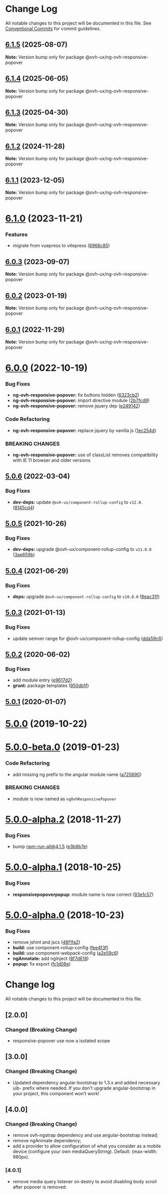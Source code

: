 # Change Log

All notable changes to this project will be documented in this file.
See [Conventional Commits](https://conventionalcommits.org) for commit guidelines.

## [6.1.5](https://github.com/ovh/manager/compare/@ovh-ux/ng-ovh-responsive-popover@6.1.4...@ovh-ux/ng-ovh-responsive-popover@6.1.5) (2025-08-07)

**Note:** Version bump only for package @ovh-ux/ng-ovh-responsive-popover





## [6.1.4](https://github.com/ovh/manager/compare/@ovh-ux/ng-ovh-responsive-popover@6.1.3...@ovh-ux/ng-ovh-responsive-popover@6.1.4) (2025-06-05)

**Note:** Version bump only for package @ovh-ux/ng-ovh-responsive-popover





## [6.1.3](https://github.com/ovh/manager/compare/@ovh-ux/ng-ovh-responsive-popover@6.1.2...@ovh-ux/ng-ovh-responsive-popover@6.1.3) (2025-04-30)

**Note:** Version bump only for package @ovh-ux/ng-ovh-responsive-popover





## [6.1.2](https://github.com/ovh/manager/compare/@ovh-ux/ng-ovh-responsive-popover@6.1.1...@ovh-ux/ng-ovh-responsive-popover@6.1.2) (2024-11-28)

**Note:** Version bump only for package @ovh-ux/ng-ovh-responsive-popover





## [6.1.1](https://github.com/ovh/manager/compare/@ovh-ux/ng-ovh-responsive-popover@6.1.0...@ovh-ux/ng-ovh-responsive-popover@6.1.1) (2023-12-05)

**Note:** Version bump only for package @ovh-ux/ng-ovh-responsive-popover





# [6.1.0](https://github.com/ovh/manager/compare/@ovh-ux/ng-ovh-responsive-popover@6.0.3...@ovh-ux/ng-ovh-responsive-popover@6.1.0) (2023-11-21)


### Features

* migrate from vuepress to vitepress ([6968c85](https://github.com/ovh/manager/commit/6968c85f00e19c41bc240abb37a50e9dacf9c5e5))





## [6.0.3](https://github.com/ovh/manager/compare/@ovh-ux/ng-ovh-responsive-popover@6.0.2...@ovh-ux/ng-ovh-responsive-popover@6.0.3) (2023-09-07)

**Note:** Version bump only for package @ovh-ux/ng-ovh-responsive-popover





## [6.0.2](https://github.com/ovh/manager/compare/@ovh-ux/ng-ovh-responsive-popover@6.0.1...@ovh-ux/ng-ovh-responsive-popover@6.0.2) (2023-01-19)

**Note:** Version bump only for package @ovh-ux/ng-ovh-responsive-popover





## [6.0.1](https://github.com/ovh/manager/compare/@ovh-ux/ng-ovh-responsive-popover@6.0.0...@ovh-ux/ng-ovh-responsive-popover@6.0.1) (2022-11-29)

**Note:** Version bump only for package @ovh-ux/ng-ovh-responsive-popover





# [6.0.0](https://github.com/ovh/manager/compare/@ovh-ux/ng-ovh-responsive-popover@5.0.6...@ovh-ux/ng-ovh-responsive-popover@6.0.0) (2022-10-19)


### Bug Fixes

* **ng-ovh-responsive-popover:** fix buttons hidden ([6323cb2](https://github.com/ovh/manager/commit/6323cb2992ffcf9b1dc92ab354df940b0ef12e13))
* **ng-ovh-responsive-popover:** import directive module ([2b7fcd9](https://github.com/ovh/manager/commit/2b7fcd9be8b9b38a5ec6efdfd4c575170a73d740))
* **ng-ovh-responsive-popover:** remove jquery dep ([e249142](https://github.com/ovh/manager/commit/e249142fdfbffcdea736c4ce7ed908e2f53a380c))


### Code Refactoring

* **ng-ovh-responsive-popover:** replace jquery by vanilla js ([1ec254d](https://github.com/ovh/manager/commit/1ec254de3de0d66ab49697e956ddd316083d1235))


### BREAKING CHANGES

* **ng-ovh-responsive-popover:** use of classList removes compatibility with IE 11 browser and older versions



## [5.0.6](https://github.com/ovh/manager/compare/@ovh-ux/ng-ovh-responsive-popover@5.0.5...@ovh-ux/ng-ovh-responsive-popover@5.0.6) (2022-03-04)


### Bug Fixes

* **dev-deps:** update `@ovh-ux/component-rollup-config` to `v12.0.` ([8145cd4](https://github.com/ovh/manager/commit/8145cd44a34cec071db4b5267182705625951077))



## [5.0.5](https://github.com/ovh/manager/compare/@ovh-ux/ng-ovh-responsive-popover@5.0.4...@ovh-ux/ng-ovh-responsive-popover@5.0.5) (2021-10-26)


### Bug Fixes

* **dev-deps:** upgrade @ovh-ux/component-rollup-config to `v11.0.0` ([3ae659b](https://github.com/ovh/manager/commit/3ae659bea59244fd5660375b9dac52055cc374b0))



## [5.0.4](https://github.com/ovh/manager/compare/@ovh-ux/ng-ovh-responsive-popover@5.0.3...@ovh-ux/ng-ovh-responsive-popover@5.0.4) (2021-06-29)


### Bug Fixes

* **deps:** upgrade `@ovh-ux/component-rollup-config` to `v10.0.0` ([8eac31f](https://github.com/ovh/manager/commit/8eac31f81e46d1570c131cf55788d6435842ab6d))



## [5.0.3](https://github.com/ovh/manager/compare/@ovh-ux/ng-ovh-responsive-popover@5.0.2...@ovh-ux/ng-ovh-responsive-popover@5.0.3) (2021-01-13)


### Bug Fixes

* update semver range for @ovh-ux/component-rollup-config ([dda59c6](https://github.com/ovh/manager/commit/dda59c6b71cb4ad9ab98f06a0bf995a7eb45a1d9))



## [5.0.2](https://github.com/ovh/manager/compare/@ovh-ux/ng-ovh-responsive-popover@5.0.1...@ovh-ux/ng-ovh-responsive-popover@5.0.2) (2020-06-02)


### Bug Fixes

* add module entry ([e9617d2](https://github.com/ovh/manager/commit/e9617d279d6bbef27d5d2c646f1721a739d34691))
* **grunt:** package templates ([950db1f](https://github.com/ovh/manager/commit/950db1f705e452b6df5836800e8724e4a5267c73))



## [5.0.1](https://github.com/ovh-ux/ng-ovh-responsive-popover/compare/v5.0.0...v5.0.1) (2020-01-07)



# [5.0.0](https://github.com/ovh-ux/ng-ovh-responsive-popover/compare/v5.0.0-beta.0...v5.0.0) (2019-10-22)



# [5.0.0-beta.0](https://github.com/ovh-ux/ng-ovh-responsive-popover/compare/v5.0.0-alpha.2...v5.0.0-beta.0) (2019-01-23)


### Code Refactoring

* add missing ng prefix to the angular module name ([a725690](https://github.com/ovh-ux/ng-ovh-responsive-popover/commit/a725690))


### BREAKING CHANGES

* module is now named as `ngOvhResponsivePopover`



# [5.0.0-alpha.2](https://github.com/ovh-ux/ovh-angular-responsive-popover/compare/v5.0.0-alpha.1...v5.0.0-alpha.2) (2018-11-27)


### Bug Fixes

* bump npm-run-all@4.1.5 ([e3b6b7e](https://github.com/ovh-ux/ovh-angular-responsive-popover/commit/e3b6b7e))



<a name="5.0.0-alpha.1"></a>
# [5.0.0-alpha.1](https://github.com/ovh-ux/ovh-angular-responsive-popover/compare/v5.0.0-alpha.0...v5.0.0-alpha.1) (2018-10-25)


### Bug Fixes

* **responsivepopoverpopup:** module name is now correct ([93e1c57](https://github.com/ovh-ux/ovh-angular-responsive-popover/commit/93e1c57))



<a name="5.0.0-alpha.0"></a>
# [5.0.0-alpha.0](https://github.com/ovh-ux/ovh-angular-responsive-popover/compare/4.0.1...5.0.0-alpha.0) (2018-10-23)


### Bug Fixes

* remove jshint and jscs ([48f1fa2](https://github.com/ovh-ux/ovh-angular-responsive-popover/commit/48f1fa2))
* **build:** use component-rollup-config ([fee4f3f](https://github.com/ovh-ux/ovh-angular-responsive-popover/commit/fee4f3f))
* **build:** use component-webpack-config ([a2e59c6](https://github.com/ovh-ux/ovh-angular-responsive-popover/commit/a2e59c6))
* **ngAnnotate:** add ngInject ([8f7d618](https://github.com/ovh-ux/ovh-angular-responsive-popover/commit/8f7d618))
* **popup:** fix export ([fc1d08e](https://github.com/ovh-ux/ovh-angular-responsive-popover/commit/fc1d08e))



# Change log
All notable changes to this project will be documented in this file.

## [2.0.0]
### Changed (Breaking Change)
- responsive-popover use now a isolated scope

## [3.0.0]
### Changed (Breaking Change)
- Updated dependency angular-bootstrap to 1.3.x and added necessary uib- prefix where needed. If you don't upgrade angular-bootstrap in your project, this component won't work!

## [4.0.0]
### Changed (Breaking Change)
- remove ovh-ngstrap dependency and use angular-bootstrap instead;
- remove ngAnimate dependency;
- add a provider to allow configuration of what you consider as a mobile device (configure your own mediaQueryString). Default: (max-width: 980px).

### [4.0.1]
- remove media query listener on destry to avoid disabling body scroll after popover is removed.
